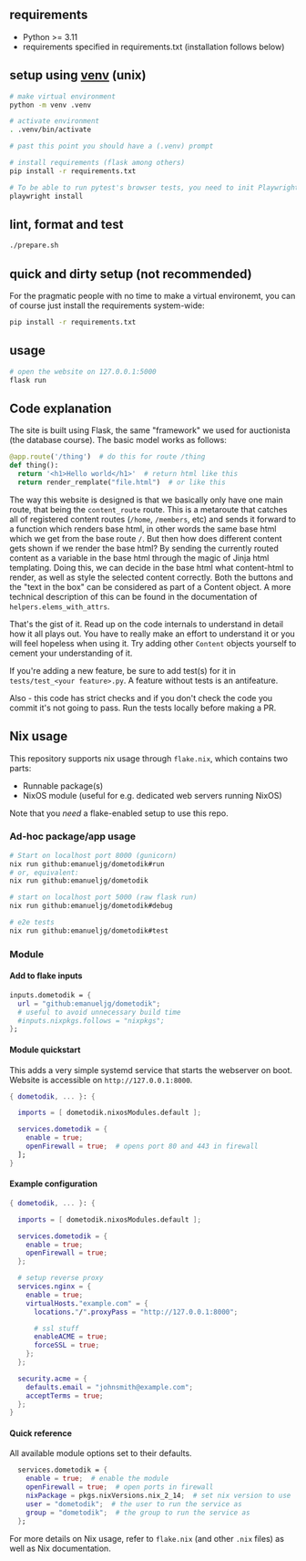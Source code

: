 ## requirements
* Python >= 3.11 
* requirements specified in requirements.txt (installation follows below)

## setup using [venv](https://docs.python.org/3/library/venv.html) (unix)
```sh
# make virtual environment
python -m venv .venv

# activate environment
. .venv/bin/activate

# past this point you should have a (.venv) prompt

# install requirements (flask among others)
pip install -r requirements.txt

# To be able to run pytest's browser tests, you need to init Playwright
playwright install
```

## lint, format and test
```sh
./prepare.sh
```

## quick and dirty setup (not recommended)
For the pragmatic people with no time to make a virtual environemt, you can of course just install the requirements system-wide:
```sh
pip install -r requirements.txt
```

## usage
```sh
# open the website on 127.0.0.1:5000
flask run
```

## Code explanation
The site is built using Flask, the same "framework" we used
for auctionista (the database course). 
The basic model works as follows:
```py
@app.route('/thing')  # do this for route /thing 
def thing():
  return '<h1>Hello world</h1>'  # return html like this
  return render_remplate("file.html")  # or like this
```
The way this website is designed is that we basically only have one main route, that being
the `content_route` route. This is a metaroute that catches all of registered content routes (`/home`, `/members`, etc) 
and sends it forward to a function which renders base html, 
in other words the same base html which we get from the base route `/`. But then how does different content gets shown
if we render the base html? By sending the currently routed content as a variable in the base html through
the magic of Jinja html templating. Doing this, we can decide in the base html what content-html to render,
as well as style the selected content correctly. Both the buttons and the "text in the box" can be considered as
part of a Content object. A more technical description of this can be found in the documentation of 
`helpers.elems_with_attrs`. 

That's the gist of it. Read up on the code internals to understand in detail how it all plays out. You have to really
make an effort to understand it or you will feel hopeless when using it. Try adding other
`Content` objects yourself to cement your understanding of it.

If you're adding a new feature, be sure to add test(s) for it in `tests/test_<your feature>.py`. A feature without
tests is an antifeature.

Also - this code has strict checks and if you don't check the code you commit it's not going to pass. Run the tests
locally before making a PR. 


## Nix usage
This repository supports nix usage through `flake.nix`, which contains two parts:
  - Runnable package(s)
  - NixOS module (useful for e.g. dedicated web servers running NixOS) 

Note that you *need* a flake-enabled setup to use this repo.

### Ad-hoc package/app usage
```sh
# Start on localhost port 8000 (gunicorn)
nix run github:emanueljg/dometodik#run
# or, equivalent:
nix run github:emanueljg/dometodik

# start on localhost port 5000 (raw flask run)
nix run github:emanueljg/dometodik#debug

# e2e tests
nix run github:emanueljg/dometodik#test
```

### Module

#### Add to flake inputs
```nix
inputs.dometodik = {
  url = "github:emanueljg/dometodik";
  # useful to avoid unnecessary build time
  #inputs.nixpkgs.follows = "nixpkgs"; 
};
```
#### Module quickstart
This adds a very simple systemd service that starts the webserver on boot.
Website is accessible on `http://127.0.0.1:8000`.
```nix
{ dometodik, ... }: {

  imports = [ dometodik.nixosModules.default ];

  services.dometodik = {
    enable = true;
    openFirewall = true;  # opens port 80 and 443 in firewall
  ];
}
```

#### Example configuration
```nix
{ dometodik, ... }: {

  imports = [ dometodik.nixosModules.default ];

  services.dometodik = {
    enable = true;
    openFirewall = true;
  };

  # setup reverse proxy
  services.nginx = {
    enable = true;
    virtualHosts."example.com" = {
      locations."/".proxyPass = "http://127.0.0.1:8000";

      # ssl stuff
      enableACME = true;
      forceSSL = true;
    };
  };

  security.acme = {
    defaults.email = "johnsmith@example.com";
    acceptTerms = true;
  };
}
```
#### Quick reference
All available module options set to their defaults.
```nix
  services.dometodik = {
    enable = true;  # enable the module
    openFirewall = true;  # open ports in firewall
    nixPackage = pkgs.nixVersions.nix_2_14;  # set nix version to use
    user = "dometodik";  # the user to run the service as
    group = "dometodik";  # the group to run the service as
  };
```

For more details on Nix usage, refer to `flake.nix` (and other `.nix` files)
as well as Nix documentation.





 

